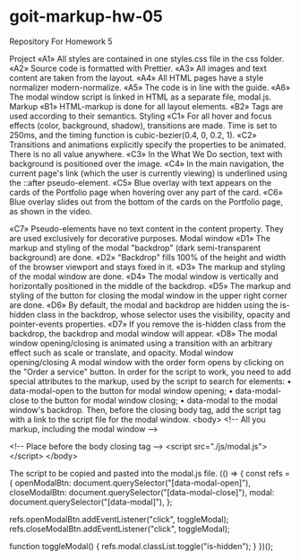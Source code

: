 # goit-markup-hw-05
Repository For Homework 5


Project
«A1» All styles are contained in one styles.css file in the css folder.
«A2» Source code is formatted with Prettier.
«A3» All images and text content are taken from the layout.
«A4» All HTML pages have a style normalizer modern-normalize.
«A5» The code is in line with the guide.
«A6» The modal window script is linked in HTML as a separate file, modal.js.
Markup
«B1» HTML-markup is done for all layout elements.
«B2» Tags are used according to their semantics.
Styling
«C1» For all hover and focus effects (color, background, shadow), transitions are made. Time is set to 250ms, and the timing function is cubic-bezier(0.4, 0, 0.2, 1).
«C2» Transitions and animations explicitly specify the properties to be animated. There is no all value anywhere.
«C3» In the What We Do section, text with background is positioned over the image.
«C4» In the main navigation, the current page's link (which the user is currently viewing) is underlined using the ::after pseudo-element.
«C5» Blue overlay with text appears on the cards of the Portfolio page when hovering over any part of the card.
«C6» Blue overlay slides out from the bottom of the cards on the Portfolio page, as shown in the video.
 
«C7» Pseudo-elements have no text content in the content property. They are used exclusively for decorative purposes.
Modal window
«D1» The markup and styling of the modal "backdrop" (dark semi-transparent background) are done.
«D2» "Backdrop" fills 100% of the height and width of the browser viewport and stays fixed in it.
«D3» The markup and styling of the modal window are done.
«D4» The modal window is vertically and horizontally positioned in the middle of the backdrop.
«D5» The markup and styling of the button for closing the modal window in the upper right corner are done.
«D6» By default, the modal and backdrop are hidden using the is-hidden class in the backdrop, whose selector uses the visibility, opacity and pointer-events properties.
«D7» If you remove the is-hidden class from the backdrop, the backdrop and modal window will appear.
«D8» The modal window opening/closing is animated using a transition with an arbitrary effect such as scale or translate, and opacity.
Modal window opening/closing
A modal window with the order form opens by clicking on the "Order a service" button. In order for the script to work, you need to add special attributes to the markup, used by the script to search for elements:
•	data-modal-open to the button for modal window opening;
•	data-modal-close to the button for modal window closing;
•	data-modal to the modal window's backdrop.
Then, before the closing body tag, add the script tag with a link to the script file for the modal window.
&lt;body&gt;
  &lt;!-- All you markup, including the modal window --&gt;

  &lt;!-- Place before the body closing tag --&gt;
  &lt;script src="./js/modal.js"&gt;&lt;/script&gt;
&lt;/body&gt;

The script to be copied and pasted into the modal.js file.
(() =&gt; {
  const refs = {
    openModalBtn: document.querySelector("[data-modal-open]"),
    closeModalBtn: document.querySelector("[data-modal-close]"),
    modal: document.querySelector("[data-modal]"),
  };

  refs.openModalBtn.addEventListener("click", toggleModal);
  refs.closeModalBtn.addEventListener("click", toggleModal);

  function toggleModal() {
    refs.modal.classList.toggle("is-hidden");
  }
})();

